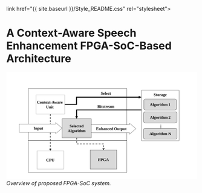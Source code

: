 link href="{{ site.baseurl }}/Style_README.css" rel="stylesheet">
# A Context-Aware Speech Enhancement FPGA-SoC-Based Architecture
![](./Documentation/Figs/Overview.svg)
*Overview of proposed FPGA-SoC system.*
